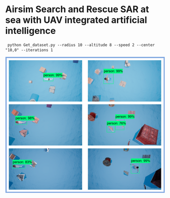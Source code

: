 ﻿# Airsim Search and Rescue SAR at sea with UAV integrated artificial intelligence

```
 python Get_dataset.py --radius 10 --altitude 8 --speed 2 --center "10,0" --iterations 1
```
<p align="center">
  <img src="doc/results.png">
</p>
